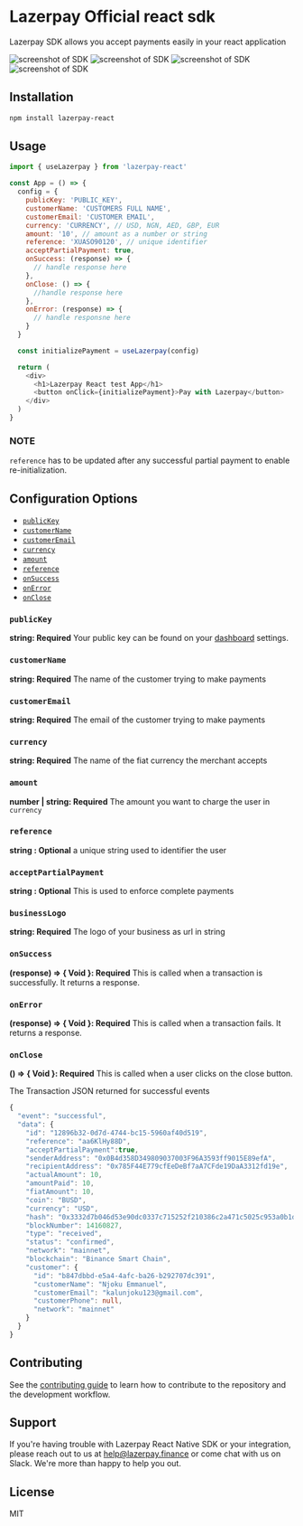 # Lazerpay Official react sdk

Lazerpay SDK allows you accept payments easily in your react application

<img src="https://raw.githubusercontent.com/njokuScript/screenshots/master/react-1.png" alt='screenshot of SDK'  />

<img src="https://raw.githubusercontent.com/njokuScript/screenshots/master/react-2.png" alt='screenshot of SDK'  />

<img src="https://raw.githubusercontent.com/njokuScript/screenshots/master/react-3.png" alt='screenshot of SDK'  />

<img src="https://raw.githubusercontent.com/njokuScript/screenshots/master/react-4.png" alt='screenshot of SDK'  />

## Installation

```sh
npm install lazerpay-react
```

## Usage

```js
import { useLazerpay } from 'lazerpay-react'

const App = () => {
  config = {
    publicKey: 'PUBLIC_KEY',
    customerName: 'CUSTOMERS FULL NAME',
    customerEmail: 'CUSTOMER EMAIL',
    currency: 'CURRENCY', // USD, NGN, AED, GBP, EUR
    amount: '10', // amount as a number or string
    reference: 'XUASO90120', // unique identifier
    acceptPartialPayment: true,
    onSuccess: (response) => {
      // handle response here
    },
    onClose: () => {
      //handle response here
    },
    onError: (response) => {
      // handle responsne here
    }
  }

  const initializePayment = useLazerpay(config)

  return (
    <div>
      <h1>Lazerpay React test App</h1>
      <button onClick={initializePayment}>Pay with Lazerpay</button>
    </div>
  )
}
```
### NOTE
`reference` has to be updated after any successful partial payment to enable re-initialization.

## Configuration Options

- [`publicKey`](#publicKey)
- [`customerName`](#customerName)
- [`customerEmail`](#customerEmail)
- [`currency`](#currency)
- [`amount`](#amount)
- [`reference`](#reference)
- [`onSuccess`](#onSuccess)
- [`onError`](#onError)
- [`onClose`](#onClose)

### <a name="publicKey"></a> `publicKey`

**string: Required**
Your public key can be found on your [dashboard](https://beta.lazerpay.finance) settings.

### <a name="customerName"></a> `customerName`

**string: Required**
The name of the customer trying to make payments

### <a name="customerEmail"></a> `customerEmail`

**string: Required**
The email of the customer trying to make payments

### <a name="currency"></a> `currency`

**string: Required**
The name of the fiat currency the merchant accepts

### <a name="amount"></a> `amount`

**number | string: Required**
The amount you want to charge the user in `currency`

### <a name="reference"></a> `reference`

**string : Optional**
a unique string used to identifier the user

### <a name="acceptPartialPayment"></a> `acceptPartialPayment`

**string : Optional**
This is used to enforce complete payments

### <a name="businessLogo"></a> `businessLogo`

**string: Required**
The logo of your business as url in string

### <a name="onSuccess"></a> `onSuccess`

**(response) => { Void }: Required**
This is called when a transaction is successfully. It returns a response.

### <a name="onError"></a> `onError `

**(response) => { Void }: Required**
This is called when a transaction fails. It returns a response.

<!-- See the [event details](#lazerpayEvent) below. -->

### <a name="onClose"></a> `onClose `

**() => { Void }: Required**
This is called when a user clicks on the close button.

The Transaction JSON returned for successful events

```ts
{
  "event": "successful",
  "data": {
    "id": "12896b32-0d7d-4744-bc15-5960af40d519",
    "reference": "aa6KlHy88D",
    "acceptPartialPayment":true,
    "senderAddress": "0x0B4d358D349809037003F96A3593ff9015E89efA",
    "recipientAddress": "0x785F44E779cfEeDeBf7aA7CFde19DaA3312fd19e",
    "actualAmount": 10,
    "amountPaid": 10,
    "fiatAmount": 10,
    "coin": "BUSD",
    "currency": "USD",
    "hash": "0x3332d7b046d53e90dc0337c715252f210386c2a471c5025c953a0b1d9bc90593",
    "blockNumber": 14160827,
    "type": "received",
    "status": "confirmed",
    "network": "mainnet",
    "blockchain": "Binance Smart Chain",
    "customer": {
      "id": "b847dbbd-e5a4-4afc-ba26-b292707dc391",
      "customerName": "Njoku Emmanuel",
      "customerEmail": "kalunjoku123@gmail.com",
      "customerPhone": null,
      "network": "mainnet"
    }
  }
}
```

## Contributing

See the [contributing guide](CONTRIBUTING.md) to learn how to contribute to the repository and the development workflow.

## Support

If you're having trouble with Lazerpay React Native SDK or your integration, please reach out to us at <help@lazerpay.finance> or come chat with us on Slack. We're more than happy to help you out.

## License

MIT
